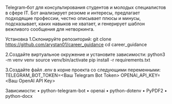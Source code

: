 Telegram‑бот для консультирования студентов и молодых специалистов в сфере IT.
Бот анализирует резюме и интересы, предлагает подходящие профессии, честно описывает плюсы и минусы, подсказывает, каких навыков не хватает, и генерирует шаблон вежливого сообщения для нетворкинга.

Установка
1.Склонируйте репозиторий: 
    git clone https://github.com/arystan01/career_guidance
    cd career_guidance
    
2.Создайте виртуальное окружение и установите зависимости:
    python3 -m venv venv
    source venv/bin/activate
    pip install -r requirements.txt
    
3.Создайте файл .env в корне проекта со следующими переменными:
    TELEGRAM_BOT_TOKEN=<Ваш Telegram Bot Token>
    OPENAI_API_KEY=<Ваш OpenAI API Key>
    
Зависимости:
• python-telegram-bot
• openai
• python-dotenv
• PyPDF2
• python-docx

